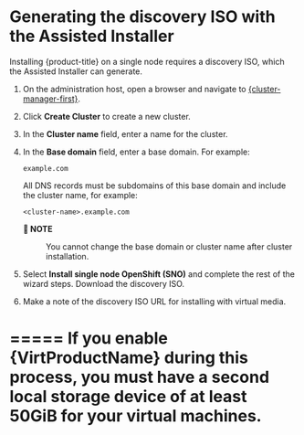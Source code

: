 # Generating the discovery ISO with the Assisted Installer

Installing {product-title} on a single node requires a discovery ISO, which the Assisted Installer can generate.

1. On the administration host, open a browser and navigate to [{cluster-manager-first}](https://console.redhat.com/openshift/assisted-installer/clusters).
2. Click **Create Cluster** to create a new cluster.
3. In the **Cluster name** field, enter a name for the cluster.
4. In the **Base domain** field, enter a base domain. For example:

   ```
   example.com
   ```

   All DNS records must be subdomains of this base domain and include the cluster name, for example:

   ```
   <cluster-name>.example.com
   ```

   <dl><dt><strong>📌 NOTE</strong></dt><dd>

   You cannot change the base domain or cluster name after cluster installation.
   </dd></dl>
5. Select **Install single node OpenShift (SNO)** and complete the rest of the wizard steps. Download the discovery ISO.
6. Make a note of the discovery ISO URL for installing with virtual media.

=====
If you enable {VirtProductName} during this process, you must have a second local storage device of at least 50GiB for your virtual machines.
=====
